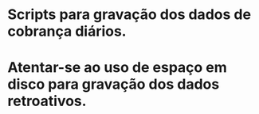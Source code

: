 # Scripts para gravação dos dados de cobrança diários.
# Atentar-se ao uso de espaço em disco para gravação dos dados retroativos.
